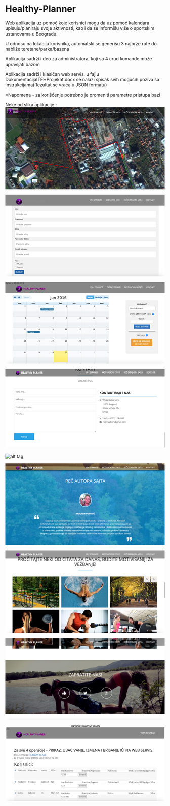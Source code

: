 # Healthy-Planner
Web aplikacija uz pomoć koje korisnici mogu da uz pomoć kalendara upisuju/planiraju svoje aktivnosti, kao i da se informišu više o sportskim ustanovama u Beogradu.

U odnosu na lokaciju korisnika, automatski se generišu 3 najbrže rute do nabliže teretane/parka/bazena

Aplikacija sadrži i deo za administratora, koji sa 4 crud komande može upravljati bazom

Aplikacija sadrži i klasičan web servis, u fajlu DokumentacijaITEHProjekat.docx se nalazi spisak svih mogućih poziva sa instrukcijama(Rezultat se vraća u JSON formatu)

*Napomena - za korišćenje potrebno je promeniti parametre pristupa bazi

Neke od slika aplikacije : <br/>
![alt tag](ProjekatITEH/1.png)

![alt tag](ProjekatITEH/3.png)

![alt tag](ProjekatITEH/4.png)

![alt tag](ProjekatITEH/5.png)

![alt tag](6.png)

![alt tag](7.png)

![alt tag](8.png)

![alt tag](9.png)

![alt tag](ProjekatITEH/2.png)

